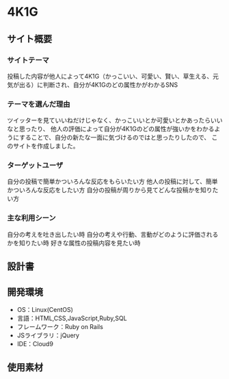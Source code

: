 # 4K1G

## サイト概要
### サイトテーマ
投稿した内容が他人によって4K1G（かっこいい、可愛い、賢い、草生える、元気が出る）に判断され、自分が4K1Gのどの属性かがわかるSNS

### テーマを選んだ理由
ツイッターを見ていいねだけじゃなく、かっこいいとか可愛いとかあったらいいなと思ったり、
他人の評価によって自分が4K1Gのどの属性が強いかをわかるようにすることで、自分の新たな一面に気づけるのではと思ったりしたので、
このサイトを作成しました。

### ターゲットユーザ
自分の投稿で簡単かついろんな反応をもらいたい方
他人の投稿に対して、簡単かついろんな反応をしたい方
自分の投稿が周りから見てどんな投稿かを知りたい方

### 主な利用シーン
自分の考えを吐き出したい時
自分の考えや行動、言動がどのように評価されるかを知りたい時
好きな属性の投稿内容を見たい時

## 設計書


## 開発環境
- OS：Linux(CentOS)
- 言語：HTML,CSS,JavaScript,Ruby,SQL
- フレームワーク：Ruby on Rails
- JSライブラリ：jQuery
- IDE：Cloud9

## 使用素材
